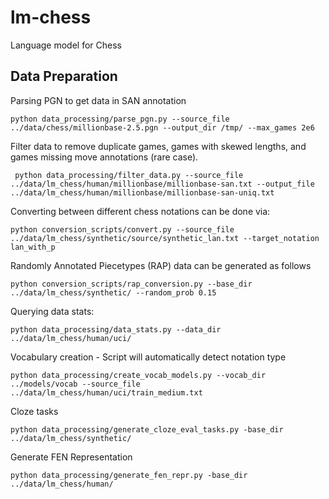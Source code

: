 # lm-chess
Language model for Chess


## Data Preparation
Parsing PGN to get data in SAN annotation
```
python data_processing/parse_pgn.py --source_file ../data/chess/millionbase-2.5.pgn --output_dir /tmp/ --max_games 2e6
```
Filter data to remove duplicate games, games with skewed lengths, and games missing move annotations (rare case).
```
 python data_processing/filter_data.py --source_file ../data/lm_chess/human/millionbase/millionbase-san.txt --output_file ../data/lm_chess/human/millionbase/millionbase-san-uniq.txt
```
Converting between different chess notations can be done via:
```
python conversion_scripts/convert.py --source_file ../data/lm_chess/synthetic/source/synthetic_lan.txt --target_notation lan_with_p
```
Randomly Annotated Piecetypes (RAP) data can be generated as follows
```
python conversion_scripts/rap_conversion.py --base_dir ../data/lm_chess/synthetic/ --random_prob 0.15
```
Querying data stats:
```
python data_processing/data_stats.py --data_dir ../data/lm_chess/human/uci/
```
Vocabulary creation - Script will automatically detect notation type
```
python data_processing/create_vocab_models.py --vocab_dir ../models/vocab --source_file ../data/lm_chess/human/uci/train_medium.txt
```
Cloze tasks
```
python data_processing/generate_cloze_eval_tasks.py -base_dir ../data/lm_chess/synthetic/
```
Generate FEN Representation
```
python data_processing/generate_fen_repr.py -base_dir ../data/lm_chess/human/
```